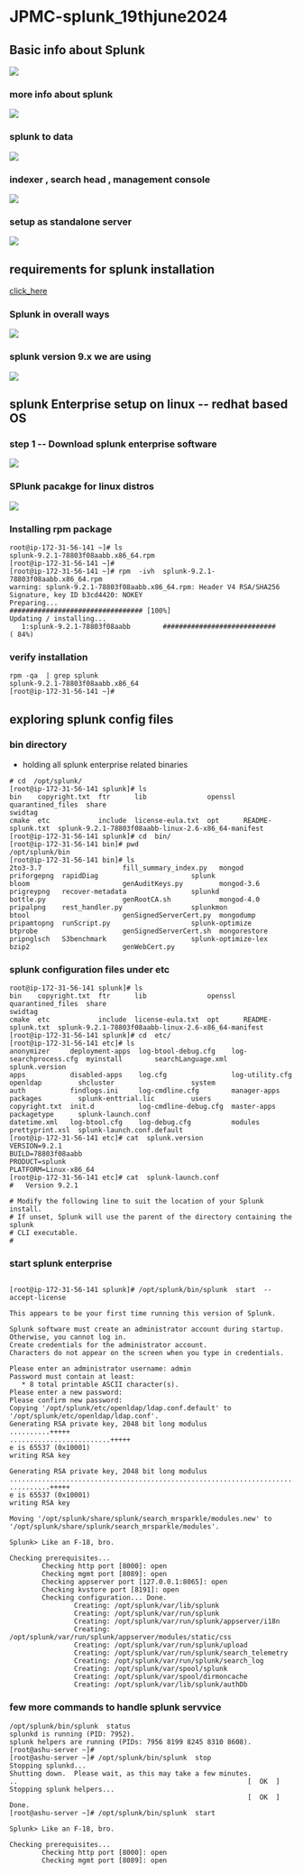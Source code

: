 # JPMC-splunk_19thjune2024

## Basic info about Splunk 

<img src="splunk1.png">

### more info about splunk 

<img src="splunk2.png">

### splunk to data 

<img src="data.png">

### indexer , search head , management console 

<img src="index1.png">

### setup as standalone server

<img src="setup.png">

## requirements for splunk installation

[click_here](https://docs.splunk.com/Documentation/Splunk/latest/Installation/Systemrequirements)

### Splunk in overall ways

<img src="splunkall.png">

### splunk version 9.x we are using 

<img src="splunkd.png">

## splunk Enterprise setup on linux -- redhat based OS 

### step 1 -- Download splunk enterprise software 

<img src="download.png">

### SPlunk pacakge for linux distros

<img src="distro.png">

### Installing rpm package 

```
root@ip-172-31-56-141 ~]# ls
splunk-9.2.1-78803f08aabb.x86_64.rpm
[root@ip-172-31-56-141 ~]# 
[root@ip-172-31-56-141 ~]# rpm  -ivh  splunk-9.2.1-78803f08aabb.x86_64.rpm 
warning: splunk-9.2.1-78803f08aabb.x86_64.rpm: Header V4 RSA/SHA256 Signature, key ID b3cd4420: NOKEY
Preparing...                          ################################# [100%]
Updating / installing...
   1:splunk-9.2.1-78803f08aabb        ############################      ( 84%)

```

### verify installation 

```
rpm -qa  | grep splunk 
splunk-9.2.1-78803f08aabb.x86_64
[root@ip-172-31-56-141 ~]# 

```

## exploring splunk config files 

### bin directory 
- holding all splunk enterprise related binaries 

```
# cd  /opt/splunk/
[root@ip-172-31-56-141 splunk]# ls
bin    copyright.txt  ftr      lib               openssl  quarantined_files  share                                                swidtag
cmake  etc            include  license-eula.txt  opt      README-splunk.txt  splunk-9.2.1-78803f08aabb-linux-2.6-x86_64-manifest
[root@ip-172-31-56-141 splunk]# cd  bin/
[root@ip-172-31-56-141 bin]# pwd
/opt/splunk/bin
[root@ip-172-31-56-141 bin]# ls
2to3-3.7                    fill_summary_index.py   mongod                         priforgepng  rapidDiag                       splunk
bloom                       genAuditKeys.py         mongod-3.6                     prigreypng   recover-metadata                splunkd
bottle.py                   genRootCA.sh            mongod-4.0                     pripalpng    rest_handler.py                 splunkmon
btool                       genSignedServerCert.py  mongodump                      pripamtopng  runScript.py                    splunk-optimize
btprobe                     genSignedServerCert.sh  mongorestore                   pripnglsch   S3benchmark                     splunk-optimize-lex
bzip2                       genWebCert.py         
```

### splunk configuration files under etc 

```
root@ip-172-31-56-141 splunk]# ls
bin    copyright.txt  ftr      lib               openssl  quarantined_files  share                                                swidtag
cmake  etc            include  license-eula.txt  opt      README-splunk.txt  splunk-9.2.1-78803f08aabb-linux-2.6-x86_64-manifest
[root@ip-172-31-56-141 splunk]# cd  etc/
[root@ip-172-31-56-141 etc]# ls
anonymizer     deployment-apps  log-btool-debug.cfg    log-searchprocess.cfg  myinstall        searchLanguage.xml          splunk.version
apps           disabled-apps    log.cfg                log-utility.cfg        openldap         shcluster                   system
auth           findlogs.ini     log-cmdline.cfg        manager-apps           packages         splunk-enttrial.lic         users
copyright.txt  init.d           log-cmdline-debug.cfg  master-apps            packagetype      splunk-launch.conf
datetime.xml   log-btool.cfg    log-debug.cfg          modules                prettyprint.xsl  splunk-launch.conf.default
[root@ip-172-31-56-141 etc]# cat  splunk.version 
VERSION=9.2.1
BUILD=78803f08aabb
PRODUCT=splunk
PLATFORM=Linux-x86_64
[root@ip-172-31-56-141 etc]# cat  splunk-launch.conf
#   Version 9.2.1

# Modify the following line to suit the location of your Splunk install.
# If unset, Splunk will use the parent of the directory containing the splunk
# CLI executable.
#
```

### start splunk enterprise 

```

[root@ip-172-31-56-141 splunk]# /opt/splunk/bin/splunk  start  --accept-license 

This appears to be your first time running this version of Splunk.

Splunk software must create an administrator account during startup. Otherwise, you cannot log in.
Create credentials for the administrator account.
Characters do not appear on the screen when you type in credentials.

Please enter an administrator username: admin
Password must contain at least:
   * 8 total printable ASCII character(s).
Please enter a new password: 
Please confirm new password: 
Copying '/opt/splunk/etc/openldap/ldap.conf.default' to '/opt/splunk/etc/openldap/ldap.conf'.
Generating RSA private key, 2048 bit long modulus
..........+++++
.........................+++++
e is 65537 (0x10001)
writing RSA key

Generating RSA private key, 2048 bit long modulus
.................................................................................+++++
..........+++++
e is 65537 (0x10001)
writing RSA key

Moving '/opt/splunk/share/splunk/search_mrsparkle/modules.new' to '/opt/splunk/share/splunk/search_mrsparkle/modules'.

Splunk> Like an F-18, bro.

Checking prerequisites...
        Checking http port [8000]: open
        Checking mgmt port [8089]: open
        Checking appserver port [127.0.0.1:8065]: open
        Checking kvstore port [8191]: open
        Checking configuration... Done.
                Creating: /opt/splunk/var/lib/splunk
                Creating: /opt/splunk/var/run/splunk
                Creating: /opt/splunk/var/run/splunk/appserver/i18n
                Creating: /opt/splunk/var/run/splunk/appserver/modules/static/css
                Creating: /opt/splunk/var/run/splunk/upload
                Creating: /opt/splunk/var/run/splunk/search_telemetry
                Creating: /opt/splunk/var/run/splunk/search_log
                Creating: /opt/splunk/var/spool/splunk
                Creating: /opt/splunk/var/spool/dirmoncache
                Creating: /opt/splunk/var/lib/splunk/authDb
```

### few more commands to handle splunk servvice

```
/opt/splunk/bin/splunk  status
splunkd is running (PID: 7952).
splunk helpers are running (PIDs: 7956 8199 8245 8310 8608).
[root@ashu-server ~]# 
[root@ashu-server ~]# /opt/splunk/bin/splunk  stop
Stopping splunkd...
Shutting down.  Please wait, as this may take a few minutes.
..                                                         [  OK  ]
Stopping splunk helpers...
                                                           [  OK  ]
Done.
[root@ashu-server ~]# /opt/splunk/bin/splunk  start

Splunk> Like an F-18, bro.

Checking prerequisites...
        Checking http port [8000]: open
        Checking mgmt port [8089]: open
```